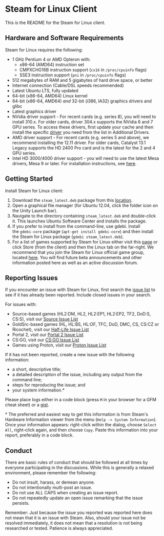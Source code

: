 Steam for Linux Client
======================

This is the README for the Steam for Linux client.

Hardware and Software Requirements
----------------------------------
Steam for Linux requires the following:

- 1 GHz Pentium 4 or AMD Opteron with:
    - x86-64 (AMD64) instruction set
    - CMPXCHG16B instruction support (`cx16` in `/proc/cpuinfo` flags)
    - SSE3 instruction support (`pni` in `/proc/cpuinfo` flags)
- 512 megabytes of RAM and 5 gigabytes of hard drive space, or better
- Internet connection (Cable/DSL speeds recommended)
- Latest Ubuntu LTS, fully updated
- 64-bit (x86-64, AMD64) Linux kernel
- 64-bit (x86-64, AMD64) *and* 32-bit (i386, IA32) graphics drivers and glibc
- Latest graphics driver
- NVidia driver support - For recent cards (e.g. series 8), you will need to install 310.x. For older cards, driver 304.x supports the NVidia 6 and 7 GPU series. To access these drivers, first update your cache and then install the specific [driver](https://support.steampowered.com/kb_article.php?ref=8509-RFXM-1964) you need from the list in Additional Drivers.
- AMD driver support - For recent cards (e.g. series 5 and above), we recommend installing the 12.11 driver. For older cards, Catalyst 13.1 Legacy supports the HD 2400 Pro card and is the latest for the 2 and 4 GPU series.
- Intel HD 3000/4000 driver support - you will need to use the latest Mesa drivers, Mesa 9 or later. For installation instructions, see [here](http://wiki.ubuntu.com/Valve).

Getting Started
---------------
Install Steam for Linux client:

1. Download the `steam_latest.deb` package from this [location](http://media.steampowered.com/client/installer/steam.deb).
2. Open a graphical file manager (for Ubuntu 12.04, click the folder icon on the Unity Launch bar).
3. Navigate to the directory containing `steam_latest.deb` and double-click it. This launches Ubuntu Software Center and installs the package.
4. If you prefer to install from the command-line, use gdebi. Install the `gdebi-core` package (`apt-get install gdebi-core`) and then install the Steam for Linux package (`gdebi steam_latest.deb`).
5. For a list of games supported by Steam for Linux either visit this [page](https://support.steampowered.com/kb_article.php?ref=8495-OKZC-0159) or click Store (from the client) and then the Linux tab on the far-right.
We recommend that you join the Steam for Linux official game group, located [here](http://steamcommunity.com/app/221410). You will find future beta announcements and other information posted here as well as an active discussion forum.

Reporting Issues
----------------

If you encounter an issue with Steam for Linux, first search the [issue list](https://github.com/ValveSoftware/steam-for-linux/issues) to see if it has already been reported. Include closed issues in your search.

For issues with:

* Source-based games (HL2:DM, HL2, HL2:EP1, HL2:EP2, TF2, DoD:S, CS:S), visit our [Source Issue List](https://github.com/ValveSoftware/Source-1-Games/issues)
* GoldSrc-based games (HL, HL:BS, HL:OF, TFC, DoD, DMC, CS, CS:CZ or Ricochet), visit our [Half-Life Issue List](https://github.com/ValveSoftware/halflife/issues)
* Portal 2, visit our [Portal 2 Issue List](https://github.com/ValveSoftware/portal2/issues)
* CS:GO, visit our [CS:GO Issue List](https://github.com/ValveSoftware/csgo-osx-linux/issues)
* Games using Proton, visit our [Proton Issue List](https://github.com/ValveSoftware/Proton/issues)

If it has not been reported, create a new issue with the following information:

- a short, descriptive title;
- a detailed description of the issue, including any output from the command line;
- steps for reproducing the issue; and
- your system information.\*

Please place logs either in a code block (press `M` in your browser for a GFM cheat sheet) or a [gist](https://gist.github.com).

\* The preferred and easiest way to get this information is from Steam's Hardware Information viewer from the menu (`Help -> System Information`). Once your information appears: right-click within the dialog, choose `Select All`, right-click again, and then choose `Copy`. Paste this information into your report, preferably in a code block.

Conduct
-------


There are basic rules of conduct that should be followed at all times by everyone participating in the discussions.  While this is generally a relaxed environment, please remember the following:

- Do not insult, harass, or demean anyone.
- Do not intentionally multi-post an issue.
- Do not use ALL CAPS when creating an issue report.
- Do not repeatedly update an open issue remarking that the issue persists.

Remember: Just because the issue you reported was reported here does not mean that it is an issue with Steam. Also, should your issue not be resolved immediately, it does not mean that a resolution is not being researched or tested. Patience is always appreciated.
